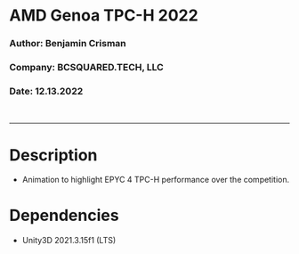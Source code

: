 # AMD Genoa TPC-H 2022

### Author: Benjamin Crisman

### Company: BCSQUARED.TECH, LLC

### Date: 12.13.2022

<br />
<hr />

# Description

-   Animation to highlight EPYC 4 TPC-H performance over the competition.

# Dependencies

-   Unity3D 2021.3.15f1 (LTS)
